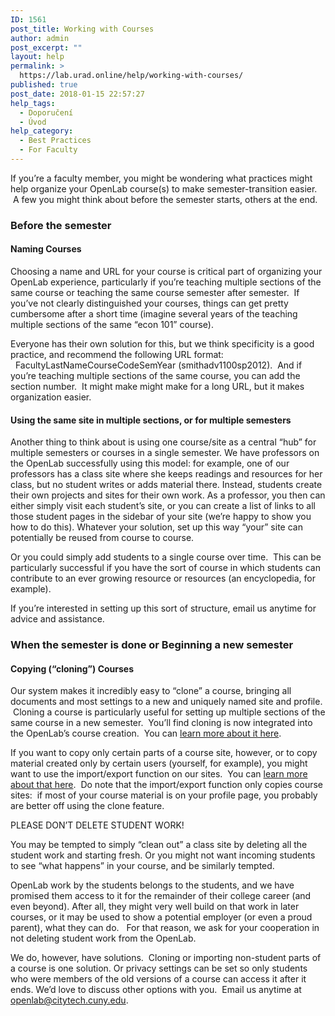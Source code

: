 ```yaml
---
ID: 1561
post_title: Working with Courses
author: admin
post_excerpt: ""
layout: help
permalink: >
  https://lab.urad.online/help/working-with-courses/
published: true
post_date: 2018-01-15 22:57:27
help_tags:
  - Doporučení
  - Úvod
help_category:
  - Best Practices
  - For Faculty
---
```

If you’re a faculty member, you might be wondering what practices might help organize your OpenLab course(s) to make semester-transition easier.  A few you might think about before the semester starts, others at the end.
<h3><strong>Before the semester</strong></h3>
<h4><strong>Naming Courses</strong></h4>
Choosing a name and URL for your course is critical part of organizing your OpenLab experience, particularly if you’re teaching multiple sections of the same course or teaching the same course semester after semester.  If you’ve not clearly distinguished your courses, things can get pretty cumbersome after a short time (imagine several years of the teaching multiple sections of the same “econ 101” course).

Everyone has their own solution for this, but we think specificity is a good practice, and recommend the following URL format:   FacultyLastNameCourseCodeSemYear (smithadv1100sp2012).  And if you’re teaching multiple sections of the same course, you can add the section number.  It might make might make for a long URL, but it makes organization easier.
<h4><strong>Using the same site in multiple sections, or for multiple semesters</strong></h4>
Another thing to think about is using one course/site as a central “hub” for multiple semesters or courses in a single semester. We have professors on the OpenLab successfully using this model: for example, one of our professors has a class site where she keeps readings and resources for her class, but no student writes or adds material there. Instead, students create their own projects and sites for their own work. As a professor, you then can either simply visit each student’s site, or you can create a list of links to all those student pages in the sidebar of your site (we’re happy to show you how to do this). Whatever your solution, set up this way “your” site can potentially be reused from course to course.

Or you could simply add students to a single course over time.  This can be particularly successful if you have the sort of course in which students can contribute to an ever growing resource or resources (an encyclopedia, for example).

If you’re interested in setting up this sort of structure, email us anytime for advice and assistance.
<h3><strong>When the semester is done or Beginning a new semester</strong></h3>
<h4>Copying (“cloning”) Courses</h4>
Our system makes it incredibly easy to “clone” a course, bringing all documents and most settings to a new and uniquely named site and profile.  Cloning a course is particularly useful for setting up multiple sections of the same course in a new semester.  You’ll find cloning is now integrated into the OpenLab’s course creation.  You can <a href="https://lab.urad.online/help/cloning-a-course/">learn more about it here</a>.

If you want to copy only certain parts of a course site, however, or to copy material created only by certain users (yourself, for example), you might want to use the import/export function on our sites.  You can <a href="https://lab.urad.online/openroad/2012/05/21/importing-and-exporting-sites/">learn more about that here</a>.  Do note that the import/export function only copies course sites:  if most of your course material is on your profile page, you probably are better off using the clone feature.

PLEASE DON’T DELETE STUDENT WORK!

You may be tempted to simply “clean out” a class site by deleting all the student work and starting fresh. Or you might not want incoming students to see “what happens” in your course, and be similarly tempted.

OpenLab work by the students belongs to the students, and we have promised them access to it for the remainder of their college career (and even beyond). After all, they might very well build on that work in later courses, or it may be used to show a potential employer (or even a proud parent), what they can do.   For that reason, we ask for your cooperation in not deleting student work from the OpenLab.

We do, however, have solutions.  Cloning or importing non-student parts of a course is one solution. Or privacy settings can be set so only students who were members of the old versions of a course can access it after it ends. We’d love to discuss other options with you.  Email us anytime at <a href="mailto:openlab@citytech.cuny.edu">openlab@citytech.cuny.edu</a>.